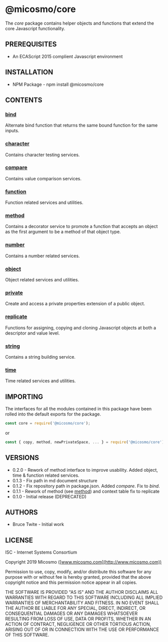 # @micosmo/core

The *core* package contains helper objects and functions that extend the core Javascript functionality.

## PREREQUISITES

* An ECAScript 2015 complient Javascript environment

## INSTALLATION

* NPM Package - npm install @micosmo/core

## CONTENTS

### [bind](md/bind.md)

Alternate bind function that returns the same bound function for the same inputs.

### [character](md/character.md)

Contains character testing services.

### [compare](md/compare.md)

Contains value comparison services.

### [function](md/function.md)

Function related services and utilities.

### [method](md/method.md)

Contains a decorator service to promote a function that accepts an object as the first argument to be a method of that object type.

### [number](md/number.md)

Contains a number related services.

### [object](md/object.md)

Object related services and utilities.

### [private](md/private.md)

Create and access a private properties extension of a public object.

### [replicate](md/replicate.md)

Functions for assigning, copying and cloning Javascript objects at both a descriptor and value level.

### [string](md/string.md)

Contains a string building service.

### [time](md/time.md)

Time related services and utilities.

## IMPORTING

The interfaces for all the modules contained in this package have been rolled into the default exports for the package.

```javascript
const core = require('@micosmo/core');
```
or
```javascript
const { copy, method, newPrivateSpace, ... } = require('@micosmo/core');
```

## VERSIONS

* 0.2.0 - Rework of method interface to improve usability. Added object, time & function related services.
* 0.1.3 - Fix path in md document structure
* 0.1.2 - Fix repository path in package.json. Added *compare*. Fix to *bind*.
* 0.1.1 - Rework of method (see [method](./md/method.md#HISTORY)) and context table fix to replicate
* 0.1.0 - Initial release (DEPRECATED)

## AUTHORS

* Bruce Twite - Initial work

## LICENSE

ISC - Internet Systems Consortium

Copyright 2019 Micosmo ([www.micosmo.com](http://www.micosmo.com))

Permission to use, copy, modify, and/or distribute this software for any purpose with or without fee is hereby granted, provided that the above copyright notice and this permission notice appear in all copies.

THE SOFTWARE IS PROVIDED "AS IS" AND THE AUTHOR DISCLAIMS ALL WARRANTIES WITH REGARD TO THIS SOFTWARE INCLUDING ALL IMPLIED WARRANTIES OF MERCHANTABILITY AND FITNESS. IN NO EVENT SHALL THE AUTHOR BE LIABLE FOR ANY SPECIAL, DIRECT, INDIRECT, OR CONSEQUENTIAL DAMAGES OR ANY DAMAGES WHATSOEVER RESULTING FROM LOSS OF USE, DATA OR PROFITS, WHETHER IN AN ACTION OF CONTRACT, NEGLIGENCE OR OTHER TORTIOUS ACTION, ARISING OUT OF OR IN CONNECTION WITH THE USE OR PERFORMANCE OF THIS SOFTWARE.
